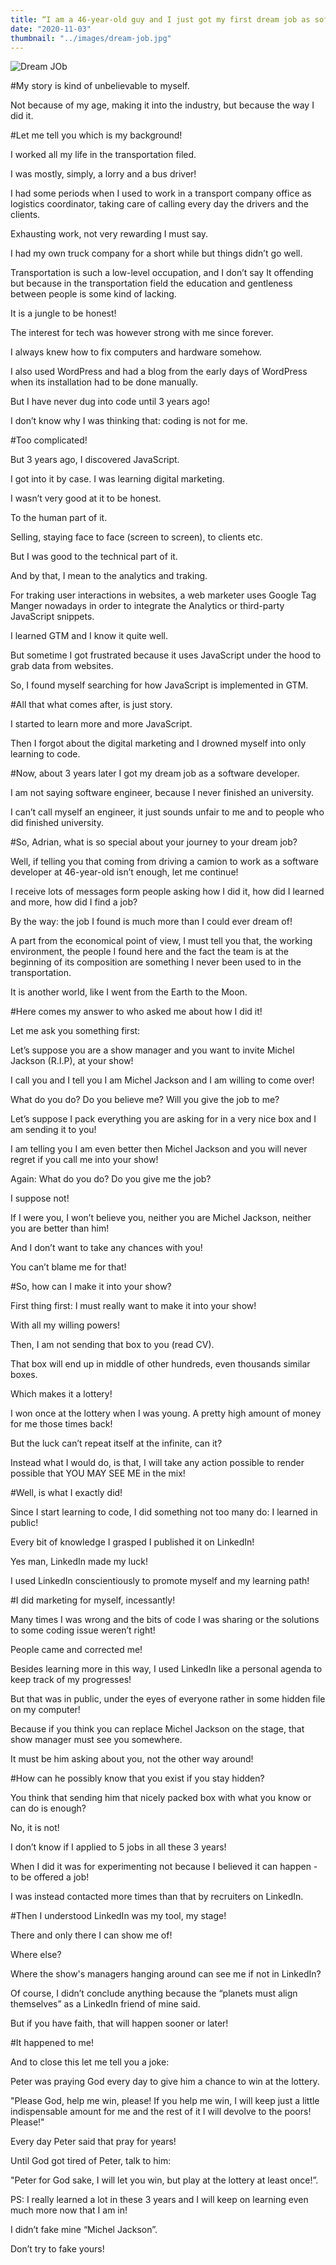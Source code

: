 ```yaml
---
title: “I am a 46-year-old guy and I just got my first dream job as software developer"
date: "2020-11-03"
thumbnail: "../images/dream-job.jpg"
---
```


![Dream JOb](../images/dream-job.jpg)

#My story is kind of unbelievable to myself.

Not because of my age, making it into the industry, but because the way I did it.

#Let me tell you which is my background!

I worked all my life in the transportation filed.

I was mostly, simply, a lorry and a bus driver!

I had some periods when I used to work in a transport company office as logistics coordinator, taking care of calling every day the drivers and the clients.

Exhausting work, not very rewarding I must say.

I had my own truck company for a short while but things didn’t go well.

Transportation is such a low-level occupation, and I don’t say It offending but because in the transportation field the education and gentleness between people is some kind of lacking.

It is a jungle to be honest!

The interest for tech was however strong with me since forever.

I always knew how to fix computers and hardware somehow.

I also used WordPress and had a blog from the early days of WordPress when its installation had to be done manually.

But I have never dug into code until 3 years ago!

I don’t know why I was thinking that: coding is not for me.

#Too complicated!

But 3 years ago, I discovered JavaScript.

I got into it by case. I was learning digital marketing.

I wasn’t very good at it to be honest.

To the human part of it.

Selling, staying face to face (screen to screen), to clients etc.

But I was good to the technical part of it.

And by that, I mean to the analytics and traking.

For traking user interactions in websites, a web marketer uses Google Tag Manger nowadays in order to integrate the Analytics or third-party JavaScript snippets.

I learned GTM and I know it quite well.

But sometime I got frustrated because it uses JavaScript under the hood to grab data from websites.

So, I found myself searching for how JavaScript is implemented in GTM.

#All that what comes after, is just story.

I started to learn more and more JavaScript.

Then I forgot about the digital marketing and I drowned myself into only learning to code.

#Now, about 3 years later I got my dream job as a software developer.

I am not saying software engineer, because I never finished an university.

I can’t call myself an engineer, it just sounds unfair to me and to people who did finished university.

#So, Adrian, what is so special about your journey to your dream job?

Well, if telling you that coming from driving a camion to work as a software developer at 46-year-old isn’t enough, let me continue!

I receive lots of messages form people asking how I did it, how did I learned and more, how did I find a job?

By the way: the job I found is much more than I could ever dream of!

A part from the economical point of view, I must tell you that, the working environment, the people I found here and the fact the team is at the beginning of its composition are something I never been used to in the transportation.

It is another world, like I went from the Earth to the Moon.

#Here comes my answer to who asked me about how I did it!

Let me ask you something first:

Let’s suppose you are a show manager and you want to invite Michel Jackson (R.I.P), at your show!

I call you and I tell you I am Michel Jackson and I am willing to come over!

What do you do? Do you believe me? Will you give the job to me?

Let’s suppose I pack everything you are asking for in a very nice box and I am sending it to you!

I am telling you I am even better then Michel Jackson and you will never regret if you call me into your show!

Again: What do you do? Do you give me the job?

I suppose not!

If I were you, I won’t believe you, neither you are Michel Jackson, neither you are better than him!

And I don’t want to take any chances with you!

You can’t blame me for that!

#So, how can I make it into your show?

First thing first: I must really want to make it into your show!

With all my willing powers!

Then, I am not sending that box to you (read CV).

That box will end up in middle of other hundreds, even thousands similar boxes.

Which makes it a lottery!

I won once at the lottery when I was young. A pretty high amount of money for me those times back!

But the luck can’t repeat itself at the infinite, can it?

Instead what I would do, is that, I will take any action possible to render possible that YOU MAY SEE ME in the mix!

#Well, is what I exactly did!

Since I start learning to code, I did something not too many do: I learned in public!

Every bit of knowledge I grasped I published it on LinkedIn!

Yes man, LinkedIn made my luck!

I used LinkedIn conscientiously to promote myself and my learning path!

#I did marketing for myself, incessantly!

Many times I was wrong and the bits of code I was sharing or the solutions to some coding issue weren’t right!

People came and corrected me!

Besides learning more in this way, I used LinkedIn like a personal agenda to keep track of my progresses!

But that was in public, under the eyes of everyone rather in some hidden file on my computer!

Because if you think you can replace Michel Jackson on the stage, that show manager must see you somewhere.

It must be him asking about you, not the other way around!

#How can he possibly know that you exist if you stay hidden?

You think that sending him that nicely packed box with what you know or can do is enough?

No, it is not!

I don’t know if I applied to 5 jobs in all these 3 years!

When I did it was for experimenting not because I believed it can happen - to be offered a job!

I was instead contacted more times than that by recruiters on LinkedIn.

#Then I understood LinkedIn was my tool, my stage!

There and only there I can show me of!

Where else?

Where the show's managers hanging around can see me if not in LinkedIn?

Of course, I didn’t conclude anything because the “planets must align themselves” as a LinkedIn friend of mine said.

But if you have faith, that will happen sooner or later!

#It happened to me!

And to close this let me tell you a joke:

Peter was praying God every day to give him a chance to win at the lottery.

"Please God, help me win, please! If you help me win, I will keep just a little indispensable amount for me and the rest of it I will devolve to the poors! Please!"

Every day Peter said that pray for years!

Until God got tired of Peter, talk to him:

"Peter for God sake, I will let you win, but play at the lottery at least once!”.

PS: I really learned a lot in these 3 years and I will keep on learning even much more now that I am in!

I didn’t fake mine “Michel Jackson”.

Don’t try to fake yours!
